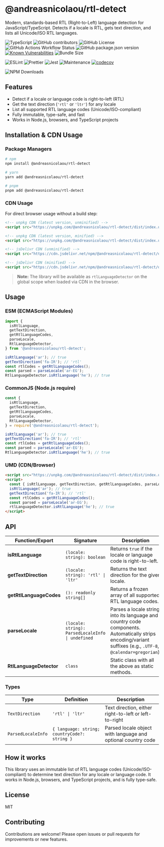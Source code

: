 # @andreasnicolaou/rtl-detect

Modern, standards-based RTL (Right-to-Left) language detection for JavaScript/TypeScript. Detects if a locale is RTL, gets text direction, and lists all Unicode/ISO RTL languages.

![TypeScript](https://img.shields.io/badge/TS-TypeScript-3178c6?logo=typescript&logoColor=white)
![GitHub contributors](https://img.shields.io/github/contributors/andreasnicolaou/rtl-detect)
![GitHub License](https://img.shields.io/github/license/andreasnicolaou/rtl-detect)
![GitHub Actions Workflow Status](https://img.shields.io/github/actions/workflow/status/andreasnicolaou/rtl-detect/build.yaml)
![GitHub package.json version](https://img.shields.io/github/package-json/v/andreasnicolaou/rtl-detect)
[![Known Vulnerabilities](https://snyk.io/test/github/andreasnicolaou/rtl-detect/badge.svg)](https://snyk.io/test/github/andreasnicolaou/rtl-detect)
![Bundle Size](https://deno.bundlejs.com/badge?q=@andreasnicolaou/rtl-detect&treeshake=[*])

![ESLint](https://img.shields.io/badge/linter-eslint-4B32C3.svg?logo=eslint)
![Prettier](https://img.shields.io/badge/code_style-prettier-ff69b4.svg?logo=prettier)
![Jest](https://img.shields.io/badge/tested_with-jest-99424f.svg?logo=jest)
![Maintenance](https://img.shields.io/maintenance/yes/2025)
[![codecov](https://codecov.io/gh/andreasnicolaou/rtl-detect/graph/badge.svg?token=ELH4YWG68O)](https://codecov.io/gh/andreasnicolaou/rtl-detect)

![NPM Downloads](https://img.shields.io/npm/dm/%40andreasnicolaou%2Frtl-detect)

## Features

- Detect if a locale or language code is right-to-left (RTL)
- Get the text direction (`'rtl'` or `'ltr'`) for any locale
- List all supported RTL language codes (Unicode/ISO-compliant)
- Fully immutable, type-safe, and fast
- Works in Node.js, browsers, and TypeScript projects

## Installation & CDN Usage

### Package Managers

```bash
# npm
npm install @andreasnicolaou/rtl-detect

# yarn
yarn add @andreasnicolaou/rtl-detect

# pnpm
pnpm add @andreasnicolaou/rtl-detect
```

### CDN Usage

For direct browser usage without a build step:

```html
<!-- unpkg CDN (latest version, unminified) -->
<script src="https://unpkg.com/@andreasnicolaou/rtl-detect/dist/index.umd.js"></script>

<!-- unpkg CDN (latest version, minified) -->
<script src="https://unpkg.com/@andreasnicolaou/rtl-detect/dist/index.umd.min.js"></script>

<!-- jsDelivr CDN (unminified) -->
<script src="https://cdn.jsdelivr.net/npm/@andreasnicolaou/rtl-detect/dist/index.umd.js"></script>

<!-- jsDelivr CDN (minified) -->
<script src="https://cdn.jsdelivr.net/npm/@andreasnicolaou/rtl-detect/dist/index.umd.min.js"></script>
```

> **Note:** The library will be available as `rtlLanguageDetector` on the global scope when loaded via CDN in the browser.

## Usage

### ESM (ECMAScript Modules)

```js
import {
  isRtlLanguage,
  getTextDirection,
  getRtlLanguageCodes,
  parseLocale,
  RtlLanguageDetector,
} from '@andreasnicolaou/rtl-detect';

isRtlLanguage('ar'); // true
getTextDirection('fa-IR'); // 'rtl'
const rtlCodes = getRtlLanguageCodes();
const parsed = parseLocale('ar-EG');
RtlLanguageDetector.isRtlLanguage('he'); // true
```

### CommonJS (Node.js require)

```js
const {
  isRtlLanguage,
  getTextDirection,
  getRtlLanguageCodes,
  parseLocale,
  RtlLanguageDetector,
} = require('@andreasnicolaou/rtl-detect');

isRtlLanguage('ar'); // true
getTextDirection('fa-IR'); // 'rtl'
const rtlCodes = getRtlLanguageCodes();
const parsed = parseLocale('ar-EG');
RtlLanguageDetector.isRtlLanguage('he'); // true
```

### UMD (CDN/Browser)

```html
<script src="https://unpkg.com/@andreasnicolaou/rtl-detect/dist/index.umd.min.js"></script>
<script>
  const { isRtlLanguage, getTextDirection, getRtlLanguageCodes, parseLocale } = rtlLanguageDetector;
  isRtlLanguage('ar'); // true
  getTextDirection('fa-IR'); // 'rtl'
  const rtlCodes = getRtlLanguageCodes();
  const parsed = parseLocale('ar-EG');
  rtlLanguageDetector.isRtlLanguage('he'); // true
</script>
```

## API

| Function/Export         | Signature                                         | Description                                                                                                                                                   |
| ----------------------- | ------------------------------------------------- | ------------------------------------------------------------------------------------------------------------------------------------------------------------- |
| **isRtlLanguage**       | `(locale: string): boolean`                       | Returns `true` if the locale or language code is right-to-left.                                                                                               |
| **getTextDirection**    | `(locale: string): 'rtl' \| 'ltr'`                | Returns the text direction for the given locale.                                                                                                              |
| **getRtlLanguageCodes** | `(): readonly string[]`                           | Returns a frozen array of all supported RTL language codes.                                                                                                   |
| **parseLocale**         | `(locale: string): ParsedLocaleInfo \| undefined` | Parses a locale string into its language and country code components. Automatically strips encoding/variant suffixes (e.g., `.UTF-8`, `@calendar=gregorian`). |
| **RtlLanguageDetector** | `class`                                           | Static class with all the above as static methods.                                                                                                            |

### Types

| Type               | Definition                                   | Description                                                  |
| ------------------ | -------------------------------------------- | ------------------------------------------------------------ |
| `TextDirection`    | `'rtl' \| 'ltr'`                             | Text direction, either right-to-left or left-to-right        |
| `ParsedLocaleInfo` | `{ language: string; countryCode?: string }` | Parsed locale object with language and optional country code |

## How it works

This library uses an immutable list of RTL language codes (Unicode/ISO-compliant) to determine text direction for any locale or language code. It works in Node.js, browsers, and TypeScript projects, and is fully type-safe.

## License

MIT

## Contributing

Contributions are welcome! Please open issues or pull requests for improvements or new features.
